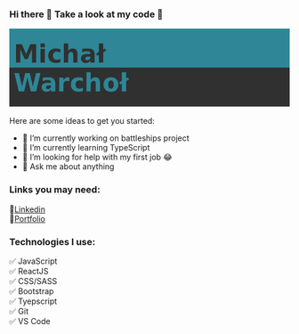 ### Hi there 👋 Take a look at my code :mag_right:

<img src="banner.png" alt="notfound" />

Here are some ideas to get you started:

- 🔭 I’m currently working on battleships project
- 🌱 I’m currently learning TypeScript
- 🤔 I’m looking for help with my first job :joy:
- 💬 Ask me about anything

### Links you may need:
:link:<a href="https://www.linkedin.com/in/michal-warchol/">Linkedin</a></br>
:muscle:<a href="https://michalwarchol.pl">Portfolio</a>

### Technologies I use:

:white_check_mark: JavaScript</br>
:white_check_mark: ReactJS</br>
:white_check_mark: CSS/SASS</br>
:white_check_mark: Bootstrap</br>
:white_check_mark: Tyepscript</br>
:white_check_mark: Git</br>
:white_check_mark: VS Code
